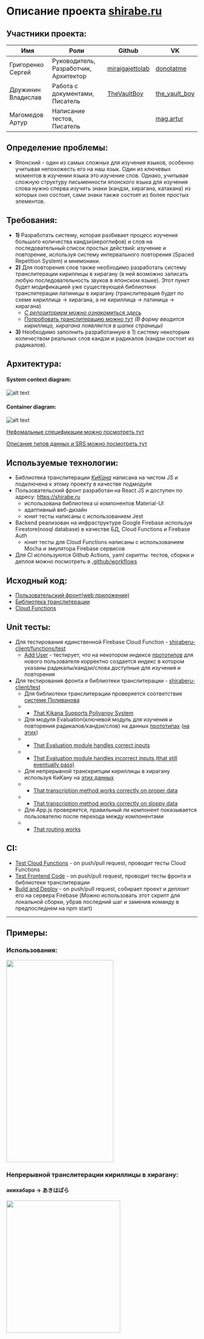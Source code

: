 # Описание проекта [shirabe.ru](https://shirabe.ru/)
## Участники проекта: 
| Имя | Роли | Github | VK | 
| --- | --- | --- |--- | 
| Григоренко Сергей | Руководитель, Разработчик, Архитектор | [miraigajettolab](https://github.com/miraigajettolab) | [donotatme](https://vk.com/donotatme) | 
| Дружинин Владислав  | Работа с документами, Писатель | [TheVaultBoy](https://github.com/TheVaultBoy) | [the_vault_boy](https://vk.com/the_vault_boy) | 
| Магомедов Артур | Написание тестов, Писатель | | [mag.artur](https://vk.com/mag.artur) |

## Определение проблемы:
- Японский - один из самых сложных для изучения языков, особенно учитывая непохожесть его на наш язык. Один из ключевых моментов в изучении языка это изучение слов. Однако, учитывая сложную структуру письменности японского языка для изучения слова нужно сперва изучить знаки (кандзи, 
хирагана, катакана) из которых оно состоит, сами знаки также состоят из более простых элементов.

## Требования: 
* **1)** Разработать систему, которая разбивает процесс изучения большого количества кандзи(иероглифов) и слов на последовательный список простых действий: изучение и повторение, используя систему интервального повторения (Spaced Repetition System) и мнемоники. 
* **2)** Для повторения слов также необходимо разработать систему транслитерации кириллицы в хирагану (в ней возможно записать любую последовательность звуков в японском языке). Этот пункт будет модификацией уже существующей библиотеки транслитерации латиницы в хирагану (транслитерация будет по схеме кириллица -> хирагана, а не кириллица -> латиница -> хирагана)
     * *[С репозиторием можно ознакомиться здесь](https://github.com/miraigajettolab/kikana/tree/dev-cyrillic)*
     * [Попробовать транслитерацию можно тут](https://kikana-dev-test.surge.sh) *(В форму вводится кириллица, хирагана появляется в шапке страницы)*
* **3)** Необходимо заполнить разработанную в 1) систему некоторым количеством реальных слов кандзи и радикалов (кандзи состоят из радикалов).

## Архитектура:

#### System context diagram:
![alt text](https://github.com/miraigajettolab/Shiraberu/blob/master/Misc/System_context_diagram.png)

#### Container diagram:
![alt text](https://github.com/miraigajettolab/Shiraberu/blob/master/Misc/Container%20diagram.png)

[Нефомальные спецификации можно посмотреть тут](https://github.com/miraigajettolab/Shiraberu/blob/master/Specifications/Specs.md)

[Описание типов данных и SRS можно посмотреть тут](https://github.com/miraigajettolab/Shiraberu/tree/master/Architecture)

## Используемые технологии:
* Библиотека транслитерации *[КиКана](https://github.com/miraigajettolab/kikana/tree/dev-cyrillic)* написана на чистом JS и подключена к этому проекту в качестве подмодуля
* Пользовательский фронт разработан на React JS и доступен по адресу: https://shirabe.ru
    * использована библиотека ui компонентов Material-UI
    * адаптивный веб-дизайн
    * юнит тесты написаны с использованием Jest
* Backend реализован на инфраструктуре Google Firebase используя Firestore(nosql database) в качестве БД, Cloud Functions и Firebase Auth
    * юнит тесты для Cloud Functions написаны с использованием Mocha и эмулятора Firebase сервисов
* Для CI используются Github Actions, yaml скрипты: тестов, сборки и деплоя можно посмотреть в [.github/workflows](https://github.com/miraigajettolab/Shiraberu/tree/master/.github/workflows)

## Исходный код:
* [Пользовательский фронт(web приложение)](https://github.com/miraigajettolab/Shiraberu/tree/master/shiraberu-client/src)
* [Библиотека транслитерации](https://github.com/miraigajettolab/kikana/tree/dev-cyrillic/src)
* [Cloud Functions](https://github.com/miraigajettolab/Shiraberu/tree/master/shiraberu-client/functions)

## Unit тесты:
* Для тестирования единственной Firebase Cloud Function - [shiraberu-client/functions/test](https://github.com/miraigajettolab/Shiraberu/tree/master/shiraberu-client/functions/test)
    * [Add User](https://github.com/miraigajettolab/Shiraberu/blob/e5509e0626d1ebace7bc5a2431b1f2d78a39d874/shiraberu-client/functions/test/index.test.js#L33) - тестирует, что на некотором индексе [прототипов](https://github.com/miraigajettolab/Shiraberu/blob/master/Architecture/Data%20types.md) для нового пользователя корректно создается индекс в котором указаны радикалы/кандзи/слова доступные для изучения и повторения
* Для тестирования фронта и библиотеки транслитерации - [shiraberu-client/test](https://github.com/miraigajettolab/Shiraberu/tree/master/shiraberu-client/test)
    * Для библиотеки транслитерации проверяется соответствие [системе Поливанова](https://github.com/miraigajettolab/Shiraberu/blob/master/shiraberu-client/test/kikana/polivanov.js)
    *   * [That Kikana Supports Polivanov System](https://github.com/miraigajettolab/Shiraberu/blob/master/shiraberu-client/test/kikana/cyrillicToHiragana.test.js)
    * Для модуля Evaluation(ключевой модуль для изучения и повторения радикалов/кандзи/слов) на данных [прототипах](https://github.com/miraigajettolab/Shiraberu/blob/master/Architecture/Data%20types.md) ([на этих](https://github.com/miraigajettolab/Shiraberu/tree/master/ExamplePrototypes))
    *   * [That Evaluation module handles correct inputs](https://github.com/miraigajettolab/Shiraberu/blob/e5509e0626d1ebace7bc5a2431b1f2d78a39d874/shiraberu-client/test/panels/evaluation/Evaluation.test.js#L45)
    *   * [That Evaluation module handles incorrect inputs (that still eventually pass)](https://github.com/miraigajettolab/Shiraberu/blob/e5509e0626d1ebace7bc5a2431b1f2d78a39d874/shiraberu-client/test/panels/evaluation/Evaluation.test.js#L86)
    *   Для непрерывной транскрипции кириллицы в хирагану используя КиКану на [этих данных](https://github.com/miraigajettolab/Shiraberu/blob/master/shiraberu-client/test/panels/evaluation/umiyuriSongLyrics.js)
    *   * [That transcription method works correctly on proper data](https://github.com/miraigajettolab/Shiraberu/blob/e5509e0626d1ebace7bc5a2431b1f2d78a39d874/shiraberu-client/test/panels/evaluation/EvaluationCard.test.js#L18)
    *   * [That transcription method works correctly on sloppy data](https://github.com/miraigajettolab/Shiraberu/blob/e5509e0626d1ebace7bc5a2431b1f2d78a39d874/shiraberu-client/test/panels/evaluation/EvaluationCard.test.js#L47)
    * Для App.js проверяется, правильный ли компонент показывается пользователю после перехода между компонентами
    *   * [That routing works](https://github.com/miraigajettolab/Shiraberu/blob/master/shiraberu-client/test/App.test.js)

## CI:
* [Test Cloud Functions](https://github.com/miraigajettolab/Shiraberu/blob/master/.github/workflows/firebase-emulators-ci.yaml) - on push/pull request, проводит тесты Cloud Functions
* [Test Frontend Code](https://github.com/miraigajettolab/Shiraberu/blob/master/.github/workflows/frontend-tests-ci.yaml) - on push/pull request, проводит тесты фронта и библиотеки транслитерации
* [Build and Deploy](https://github.com/miraigajettolab/Shiraberu/blob/master/.github/workflows/deploying.yml) - on push/pull request, собирает проект и деплоит его на сервера Firebase (Можно использовать этот скрипт для локальной сборки, убрав последний шаг и заменив команду в предпоследнем на npm start)

---

## Примеры:

### Использования:

<img src="https://github.com/miraigajettolab/Shiraberu/blob/master/Misc/lesson_test.gif" width="282" height="532">

### Непрерывной транслитерации кириллицы в хирагану:
#### акихабара -> あきはばら

<img src="https://github.com/miraigajettolab/Shiraberu/blob/master/Misc/kikana_demo.gif" width="300" height="348">

